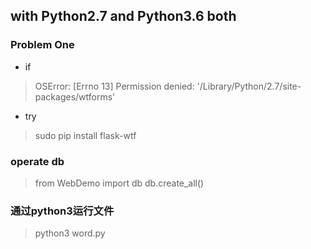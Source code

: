 ## with Python2.7 and Python3.6 both
### Problem One 
* if
> OSError: [Errno 13] Permission denied: '/Library/Python/2.7/site-packages/wtforms'
* try
> sudo pip install flask-wtf

### operate db
> from WebDemo import db
> db.create_all()

### 通过python3运行文件
> python3 word.py 
